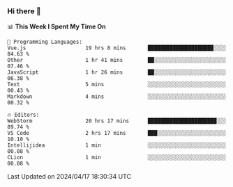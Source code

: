### Hi there 👋

<!--
**asdf12303116/asdf12303116** is a ✨ _special_ ✨ repository because its `README.md` (this file) appears on your GitHub profile.

Here are some ideas to get you started:

- 🔭 I’m currently working on ...
- 🌱 I’m currently learning ...
- 👯 I’m looking to collaborate on ...
- 🤔 I’m looking for help with ...
- 💬 Ask me about ...
- 📫 How to reach me: ...
- 😄 Pronouns: ...
- ⚡ Fun fact: ...
-->

<!--START_SECTION:waka-->
📊 **This Week I Spent My Time On** 

```text
💬 Programming Languages: 
Vue.js                   19 hrs 8 mins       █████████████████████░░░░   84.63 % 
Other                    1 hr 41 mins        ██░░░░░░░░░░░░░░░░░░░░░░░   07.46 % 
JavaScript               1 hr 26 mins        ██░░░░░░░░░░░░░░░░░░░░░░░   06.38 % 
Text                     5 mins              ░░░░░░░░░░░░░░░░░░░░░░░░░   00.43 % 
Markdown                 4 mins              ░░░░░░░░░░░░░░░░░░░░░░░░░   00.32 % 

🔥 Editors: 
WebStorm                 20 hrs 17 mins      ██████████████████████░░░   89.74 % 
VS Code                  2 hrs 17 mins       ███░░░░░░░░░░░░░░░░░░░░░░   10.10 % 
Intellijidea             1 min               ░░░░░░░░░░░░░░░░░░░░░░░░░   00.08 % 
CLion                    1 min               ░░░░░░░░░░░░░░░░░░░░░░░░░   00.08 % 
```


 Last Updated on 2024/04/17 18:30:34 UTC
<!--END_SECTION:waka-->
